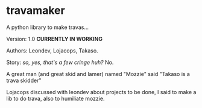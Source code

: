 # travamaker
A python library to make travas...

Version: 1.0 **CURRENTLY IN WORKING**

Authors: Leondev, Lojacops, Takaso.

Story: _so, yes, that's a few cringe huh?_ No.

A great man (and great skid and lamer) named "Mozzie" said "Takaso is a trava skidder"

Lojacops discussed with leondev about projects to be done, I said to make a lib to do trava, also to humiliate mozzie.

